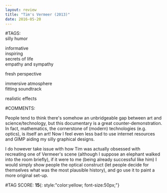 ```yaml
---  
layout: review  
title: "Tim's Vermeer (2013)"  
date: 2016-05-20  
---  
```

  
#TAGS:  
silly humor  
  
informative  
inspiring  
secrets of life  
empathy and sympathy  
  
fresh perspective  
  
immersive atmosphere  
fitting soundtrack  
  
realistic effects  
  
#COMMENTS:  
  
People tend to think there's somehow an unbridgeable gap between art and science/technology, but this documentary is a great counter-demonstration. In fact, mathematics, the cornerstone of (modern) technologies (e.g. optics), is itself an art! Now I feel even less bad to use internet resources and GIMP aiding my silly graphical designs.  
  
I do however take issue with how Tim was actually obsessed with recreating one of Vermeer's scene (although I suppose an elephant walked into the room briefly), if it were to me (being already successful like him) I would simply show people the optical construct (let people decide for themselves what was the most plausible history), and go use it to paint a more original set-up.  
  
  
  
  
  
#TAG SCORE: **15**{: style:"color:yellow; font-size:50px;"}  
